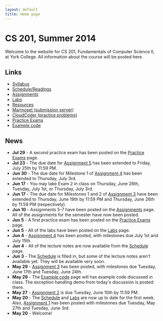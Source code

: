 ```yaml
---
layout: default
title: Home page
---
```


# CS 201, Summer 2014

Welcome to the website for CS 201, Fundamentals of Computer Science II, at York College.  All information about the course will be posted here.

## Links

<ul>
  <li><a href="syllabus.html">Syllabus</a></li>
  <li><a href="schedule.html">Schedule/Readings</a></li>
  <li><a href="assign/index.html">Assignments</a></li>
  <li><a href="labs/index.html">Labs</a></li>
  <li><a href="resources/index.html">Resources</a></li>
  <li><a href="https://cs.ycp.edu/marmoset">Marmoset (submission server)</a></li>
  <li><a href="https://cs.ycp.edu/cloudcoder">CloudCoder (practice problems)</a></li>
  <li><a href="practice/index.html">Practice Exams</a></li>
  <li><a href="examples/index.html">Example code</a></li>
</ul>

## News

* **Jul 29** - A second practice exam has been posted on the [Practice Exams](practice/index.html) page.
* **Jul 23** - The due date for [Assignment 5](assign/assign05.html) has been extended to Friday, July 25th by 11:59 PM.
* **Jun 30** - The due date for Milestone 1 of [Assignment 4](assign/assign04.html) has been extended to Thursday, July 3rd.
* **Jun 17** - You may take Exam 2 in class on Thursday, June 26th, Tuesday, July 1st, or Thursday, July 3rd.
* **Jun 17** - The due date for Milestones 1 and 2  of [Assignment 3](assign/assign03.html) have been extended to Thursday, June 19th by 11:59 PM and Thursday, June 26th by 11:59 PM (respectively).
* **Jun 10** - Assignments 5-7 have been posted on the [Assignments](assign/index.html) page.  All of the assignments for the semester have now been posted.
* **Jun 5** - A first practice exam has been posted on the [Practice Exams](practice/index.html) page.
* **Jun 5** - All of the labs have been posted on the [Labs](labs/index.html) page.
* **Jun 4** - [Assignment 4](assign/assign04.html) has been posted, with milestones due July 1st and July 15th.
* **Jun 4** - All of the lecture notes are now available from the [Schedule](schedule.html) page.
* **Jun 3** - The [Schedule](schedule.html) is filled in, but some of the lecture notes aren't available yet.  They will be available very soon.
* **May 29** - [Assignment 3](assign/assign03.html) has been posted, with milestones due Tuesday, June 17th and Tuesday, June 24th.
* **May 29** - The [Example code](examples/index.html) page will has example code discussed in class.  The exception handling demo from today's discussion is posted there.
* **May 27** - [Assignment 2](assign/assign02.html) is due Tuesday, June 10th by 11:59 PM.
* **May 20** - The [Schedule](schedule.html) and [Labs](labs/index.html) are now up to date for the first week.  Also, [Assignment 1](assign/assign01.html) has been posted with milestones due Tuesday, May 27th and Tuesday, June 3rd.
* **May 20** - Welcome!
